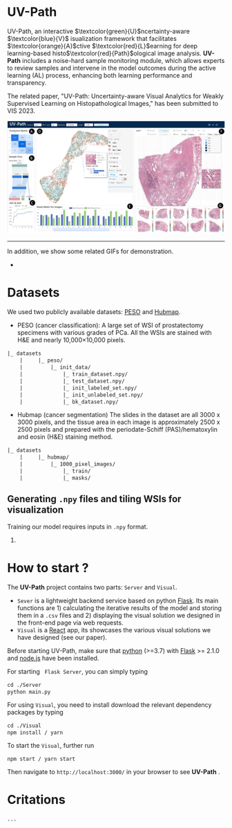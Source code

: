 # UV-Path

UV-Path, an interactive $\textcolor{green}{U}$ncertainty-aware $\textcolor{blue}{V}$ isualization framework that facilitates $\textcolor{orange}{A}$ctive $\textcolor{red}{L}$earning for deep learning-based histo$\textcolor{red}{Path}$ological image analysis. **UV-Path** includes a noise-hard sample monitoring module, which allows experts to review samples and intervene in the model outcomes during the active learning (AL) process, enhancing both learning performance and transparency. 

The related paper, "UV-Path: Uncertainty-aware Visual Analytics for Weakly Supervised Learning on Histopathological Images," has been submitted to VIS 2023.

![main](docs/main.png)

___

In addition, we show some related GIFs for demonstration.

- 

# Datasets

We used two publicly available datasets: [PESO](https://zenodo.org/record/1485967#.Yz2NbuzMJ_A) and [Hubmap](https://www.kaggle.com/competitions/hubmap-organ-segmentation/data?select=train.csv).

- PESO (cancer classification):  A large set of WSI of prostatectomy specimens with various grades of PCa. All the WSIs are stained with H&E and nearly 10,000×10,000 pixels. 

~~~
|_ datasets
    |     |_ peso/
    |         |_ init_data/
    |             |_ train_dataset.npy/
    |             |_ test_dataset.npy/
    |             |_ init_labeled_set.npy/
    |             |_ init_unlabeled_set.npy/
    |             |_ bk_dataset.npy/
~~~

- Hubmap (cancer segmentation)  The slides in the dataset are all 3000 x 3000 pixels, and the tissue area in each image is approximately 2500 x 2500 pixels and prepared with the periodate-Schiff (PAS)/hematoxylin and eosin (H&E) staining method. 

```
|_ datasets
    |     |_ hubmap/
    |         |_ 1000_pixel_images/
    |             |_ train/
    |             |_ masks/
```

## Generating `.npy` files and tiling WSIs for visualization

Training our model requires inputs in `.npy` format. 

1. 



# How to start ?

The **UV-Path** project contains two parts: `Server` and  `Visual`.

- `Sever` is  a lightweight backend service based on python [Flask](https://flask.palletsprojects.com/en/2.2.x/).  Its main functions are 1) calculating the iterative results of the model and storing them in a `.csv` files and 2) displaying the visual solution we designed in the front-end page via web requests.
- `Visual` is a [React](https://react.dev/) app, its showcases the various visual solutions we have designed (see our paper).

Before starting UV-Path, make sure that [python](https://www.python.org/) (>=3.7) with [Flask](https://flask.palletsprojects.com/en/2.2.x/) >= 2.1.0 and [node.js]([nodejs.org](https://nodejs.org/en)) have been installed.

For starting ` Flask Server`, you can simply typing

```
cd ./Server
python main.py
```

For using `Visual`, you need to install download the relevant dependency packages by typing

```
cd ./Visual
npm install / yarn
```

 To start the `Visual`, further run

```
npm start / yarn start
```

Then navigate to `http://localhost:3000/` in your browser to see **UV-Path** .

# Critations

```
...
```



